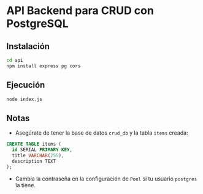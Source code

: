 # API Backend para CRUD con PostgreSQL

## Instalación

```bash
cd api
npm install express pg cors
```

## Ejecución

```bash
node index.js
```

## Notas

- Asegúrate de tener la base de datos `crud_db` y la tabla `items` creada:

```sql
CREATE TABLE items (
  id SERIAL PRIMARY KEY,
  title VARCHAR(255),
  description TEXT
);
```

- Cambia la contraseña en la configuración de `Pool` si tu usuario `postgres` la tiene.
